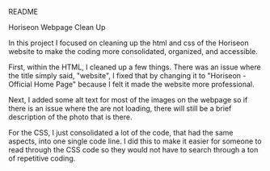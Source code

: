 README  

Horiseon Webpage Clean Up

In this project I focused on cleaning up the html and css of the Horiseon website to make the coding more consolidated, organized, and accessible. 

First, within the HTML, I cleaned up a few things. There was an issue where the title simply said, "website", I fixed that by changing it to "Horiseon - Official Home Page" because I felt it made the website more professional.

Next, I added some alt text for most of the images on the webpage so if there is an issue where the are not loading, there will still be a brief description of the photo that is there.

For the CSS, I just consolidated a lot of the code, that had the same aspects, into one single code line. I did this to make it easier for someone to read through the CSS code so they would not have to search through a ton of repetitive coding. 